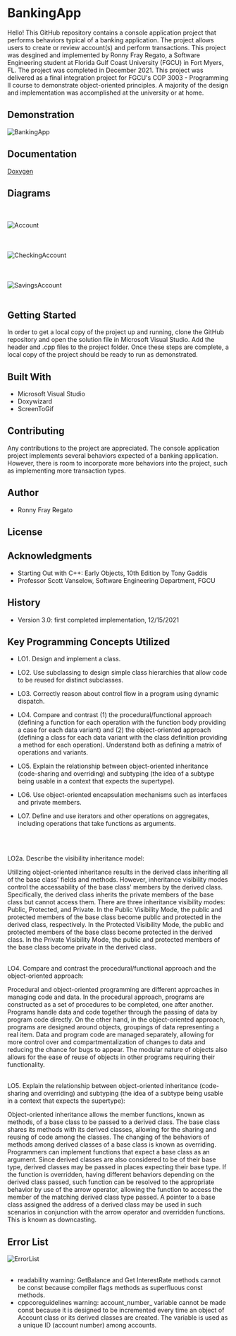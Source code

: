 # BankingApp
Hello! This GitHub repository contains a console application project that performs behaviors typical of a banking application. The project allows users to create or review account(s) and perform transactions. This project was desgined and implemented by Ronny Fray Regato, a Software Engineering student at Florida Gulf Coast University (FGCU) in Fort Myers, FL. The project was completed in December 2021. This project was delivered as a final integration project for FGCU's COP 3003 - Programming II course to demonstrate object-oriented principles. A majority of the design and implementation was accomplished at the university or at home.


## Demonstration
![BankingApp](https://user-images.githubusercontent.com/71354370/146276083-7fccea1c-ac45-483e-9255-30fd92e39fd3.gif)


## Documentation
[Doxygen](https://ronnyfrayregato.github.io/COP-3003-Integration-Project/html/)


## Diagrams
<br /> <br />
![Account](https://user-images.githubusercontent.com/71354370/146277611-533cc1ce-4670-4fe1-9aec-08a8bf895b95.png)
<br /> <br /> <br /> <br />
![CheckingAccount](https://user-images.githubusercontent.com/71354370/146277622-6e9cede0-460b-41db-8860-f0cecc3e1fc5.png)
<br /> <br /> <br /> <br />
![SavingsAccount](https://user-images.githubusercontent.com/71354370/146279878-50f5879a-89e7-47d2-be7c-811bbc4b1253.png)
<br /> <br />


## Getting Started
In order to get a local copy of the project up and running, clone the GitHub repository and open the solution file in Microsoft Visual Studio. Add the header and .cpp files to the project folder. Once these steps are complete, a local copy of the project should be ready to run as demonstrated.


## Built With
* Microsoft Visual Studio  
* Doxywizard 
* ScreenToGif


## Contributing
Any contributions to the project are appreciated. The console application project implements several behaviors expected of a banking application. However, there is room to incorporate more behaviors into the project, such as implementing more transaction types.


## Author
* Ronny Fray Regato


## License


## Acknowledgments
* Starting Out with C++: Early Objects, 10th Edition by Tony Gaddis
* Professor Scott Vanselow, Software Engineering Department, FGCU


## History
* Version 3.0: first completed implementation, 12/15/2021


## Key Programming Concepts Utilized
* LO1. Design and implement a class.

* LO2. Use subclassing to design simple class hierarchies that allow code to be reused for distinct subclasses.

* LO3. Correctly reason about control flow in a program using dynamic dispatch.

* LO4. Compare and contrast (1) the procedural/functional approach (defining a function for each operation with the function body providing a case for each data variant) and (2) the object-oriented approach (defining a class for each data variant with the class definition providing a method for each operation). Understand both as defining a matrix of operations and variants.

* LO5. Explain the relationship between object-oriented inheritance (code-sharing and overriding) and subtyping (the idea of a subtype being usable in a context that expects the supertype).

* LO6. Use object-oriented encapsulation mechanisms such as interfaces and private members.

* LO7. Define and use iterators and other operations on aggregates, including operations that take functions as arguments.

<br /> <br />

LO2a. Describe the visibility inheritance model:

Utillzing object-oriented inheritance results in the derived class inheriting all of the base class' fields and methods. However, inheritance visibility modes control the accessability of the base class' members by the derived class. Specifically, the derived class inherits the private members of the base class but cannot access them. There are three inheritance visibility modes: Public, Protected, and Private. In the Public Visibility Mode, the public and protected members of the base class become public and protected in the derived class, respectively. In the Protected Visibility Mode, the public and protected members of the base class become protected in the derived class. In the Private Visibility Mode, the public and protected members of the base class become private in the derived class. <br /> <br />


LO4. Compare and contrast the procedural/functional approach and the object-oriented approach:

Procedural and object-oriented programming are different approaches in managing code and data. In the procedural approach, programs are constructed as a set of procedures to be completed, one after another. Programs handle data and code together through the passing of data by program code directly. On the other hand, in the object-oriented approach, programs are designed around objects, groupings of data representing a real item. Data and program code are managed separately, allowing for more control over and compartmentalization of changes to data and reducing the chance for bugs to appear. The modular nature of objects also allows for the ease of reuse of objects in other programs requiring their functionality. <br /> <br />


LO5. Explain the relationship between object-oriented inheritance (code-sharing and overriding) and subtyping (the idea of a subtype being usable in a context that expects the supertype):

Object-oriented inheritance allows the member functions, known as methods, of a base class to be passed to a derived class. The base class shares its methods with its derived classes, allowing for the sharing and reusing of code among the classes. The changing of the behaviors of methods among derived classes of a base class is known as overriding. Programmers can implement functions that expect a base class as an argument. Since derived classes are also considered to be of their base type, derived classes may be passed in places expecting their base type. If the function is overridden, having different behaviors depending on the derived class passed, such function can be resolved to the appropriate behavior by use of the arrow operator, allowing the function to access the member of the matching derived class type passed. A pointer to a base class assigned the address of a derived class may be used in such scenarios in conjunction with the arrow operator and overridden functions. This is known as downcasting.


## Error List
![ErrorList](https://user-images.githubusercontent.com/71354370/146303030-8f3de7d8-9a71-4736-a07d-27d8dd20fc9a.png)
<br /> <br />

* readability warning: GetBalance and Get InterestRate methods cannot be const because compiler flags methods as superfluous const methods.
* cppcoreguidelines warning: account_number_ variable cannot be made const because it is designed to be incremented every time an object of Account class or its derived classes are created. The variable is used as a unique ID (account number) among accounts.
